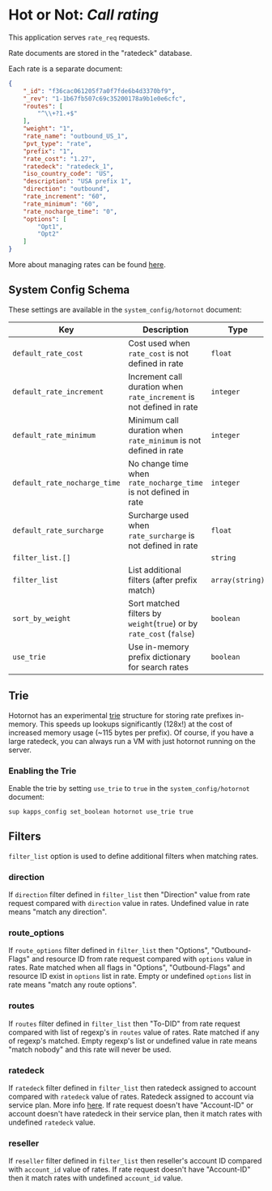 # Hot or Not: *Call rating*

This application serves `rate_req` requests.

Rate documents are stored in the "ratedeck" database.

Each rate is a separate document:

```json
{
    "_id": "f36cac061205f7a0f7fde6b4d3370bf9",
    "_rev": "1-1b67fb507c69c35200178a9b1e0e6cfc",
    "routes": [
        "^\\+?1.+$"
    ],
    "weight": "1",
    "rate_name": "outbound_US_1",
    "pvt_type": "rate",
    "prefix": "1",
    "rate_cost": "1.27",
    "ratedeck": "ratedeck_1",
    "iso_country_code": "US",
    "description": "USA prefix 1",
    "direction": "outbound",
    "rate_increment": "60",
    "rate_minimum": "60",
    "rate_nocharge_time": "0",
    "options": [
        "Opt1",
        "Opt2"
    ]
}
```

More about managing rates can be found [here](../../crossbar/doc/rates.md).

## System Config Schema

These settings are available in the `system_config/hotornot` document:

Key | Description | Type | Default
--- | ----------- | ---- | -------
`default_rate_cost` | Cost used when `rate_cost` is not defined in rate | `float` | `0.0`
`default_rate_increment` | Increment call duration when `rate_increment` is not defined in rate | `integer` | `60`
`default_rate_minimum` | Minimum call duration when `rate_minimum` is not defined in rate | `integer` | `60`
`default_rate_nocharge_time` | No change time when `rate_nocharge_time`  is not defined in rate | `integer` | `0`
`default_rate_surcharge` | Surcharge used when `rate_surcharge` is not defined in rate | `float` | `0.0`
`filter_list.[]` |  | `string` |
`filter_list` | List additional filters (after prefix match) | `array(string)` | `["direction", "route_options", "routes"]`
`sort_by_weight` | Sort matched filters by `weight`(`true`) or by `rate_cost` (`false`) | `boolean` | `true`
`use_trie` | Use in-memory prefix dictionary for search rates | `boolean` | `false`

## Trie

Hotornot has an experimental [trie](https://en.wikipedia.org/wiki/Trie) structure for storing rate prefixes in-memory. This speeds up lookups significantly (128x!) at the cost of increased memory usage (~115 bytes per prefix). Of course, if you have a large ratedeck, you can always run a VM with just hotornot running on the server.

### Enabling the Trie

Enable the trie by setting `use_trie` to `true` in the `system_config/hotornot` document:

```shell
sup kapps_config set_boolean hotornot use_trie true
```

## Filters

`filter_list` option is used to define additional filters when matching rates.

### direction

If `direction` filter defined in `filter_list` then "Direction" value from rate request compared with `direction` value in rates. Undefined value in rate means "match any direction".

### route_options

If `route_options` filter defined in `filter_list` then "Options", "Outbound-Flags" and resource ID from rate request compared with `options` value in rates. Rate matched when all flags in "Options", "Outbound-Flags" and resource ID exist in `options` list in rate. Empty or undefined `options` list in rate means "match any route options".

### routes

If `routes` filter defined in `filter_list` then "To-DID" from rate request compared with list of regexp's in `routes` value of rates. Rate matched if any of regexp's matched. Empty regexp's list or undefined value in rate means "match nobody" and this rate will never be used.

### ratedeck

If `ratedeck` filter defined in `filter_list` then ratedeck assigned to account compared with `ratedeck` value of rates. Ratedeck assigned to account via service plan. More info [here](../../../core/kazoo_services/doc/ratedeck.md). If rate request doesn't have "Account-ID" or account doesn't have ratedeck in their service plan, then it match rates with undefined `ratedeck` value.

### reseller

If `reseller` filter defined in `filter_list` then reseller's account ID compared  with `account_id` value of rates. If rate request doesn't have "Account-ID" then it match rates with undefined `account_id` value.
